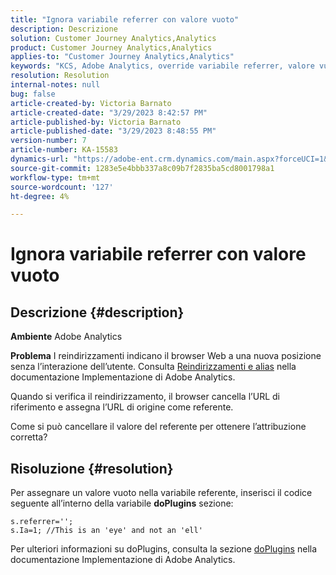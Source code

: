 ```yaml
---
title: "Ignora variabile referrer con valore vuoto"
description: Descrizione
solution: Customer Journey Analytics,Analytics
product: Customer Journey Analytics,Analytics
applies-to: "Customer Journey Analytics,Analytics"
keywords: "KCS, Adobe Analytics, override variabile referrer, valore vuoto"
resolution: Resolution
internal-notes: null
bug: false
article-created-by: Victoria Barnato
article-created-date: "3/29/2023 8:42:57 PM"
article-published-by: Victoria Barnato
article-published-date: "3/29/2023 8:48:55 PM"
version-number: 7
article-number: KA-15583
dynamics-url: "https://adobe-ent.crm.dynamics.com/main.aspx?forceUCI=1&pagetype=entityrecord&etn=knowledgearticle&id=60f6c843-72ce-ed11-b597-6045bd006268"
source-git-commit: 1283e5e4bbb337a8c09b7f2835ba5cd8001798a1
workflow-type: tm+mt
source-wordcount: '127'
ht-degree: 4%

---
```


# Ignora variabile referrer con valore vuoto

## Descrizione {#description}


<b>Ambiente</b>
Adobe Analytics

<b>Problema</b>
I reindirizzamenti indicano il browser Web a una nuova posizione senza l’interazione dell’utente. Consulta [Reindirizzamenti e alias](https://experienceleague.adobe.com/docs/analytics/technotes/redirects.html) nella documentazione Implementazione di Adobe Analytics.

Quando si verifica il reindirizzamento, il browser cancella l’URL di riferimento e assegna l’URL di origine come referente.

Come si può cancellare il valore del referente per ottenere l’attribuzione corretta?


## Risoluzione {#resolution}


Per assegnare un valore vuoto nella variabile referente, inserisci il codice seguente all’interno della variabile <b>doPlugins</b> sezione:


```
s.referrer='';
s.Ia=1; //This is an 'eye' and not an 'ell'
```


Per ulteriori informazioni su doPlugins, consulta la sezione [doPlugins](https://experienceleague.adobe.com/docs/analytics/implementation/vars/functions/doplugins.html) nella documentazione Implementazione di Adobe Analytics.


